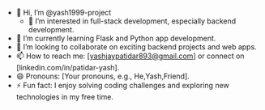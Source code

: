 - 👋 Hi, I’m @yash1999-project
  - 👀 I’m interested in full-stack development, especially backend development.
- 🌱 I’m currently learning Flask and Python app development.
- 💞️ I’m looking to collaborate on exciting backend projects and web apps.
- 📫 How to reach me: [yashjaypatidar893@gmail.com] or connect on [linkedin.com/in/patidar-yash].
- 😄 Pronouns: [Your pronouns, e.g., He,Yash,Friend].
- ⚡ Fun fact: I enjoy solving coding challenges and exploring new technologies in my free time.

<!---
yash1999-project/yash1999-project is a ✨ special ✨ repository because its `README.md` (this file) appears on your GitHub profile.
You can click the Preview link to take a look at your changes.
--->
